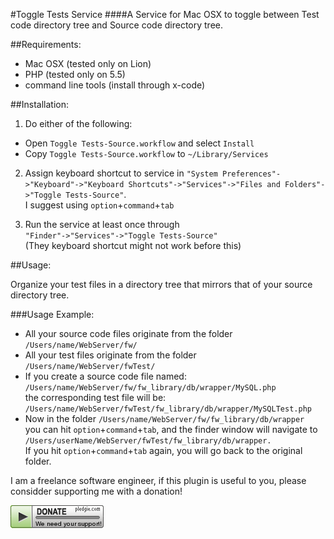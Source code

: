 #Toggle Tests Service
####A Service for Mac OSX to toggle between Test code directory tree and Source code directory tree.

##Requirements:  
- Mac OSX (tested only on Lion)  
- PHP (tested only on 5.5)  
- command line tools (install through x-code)

##Installation:

1. Do either of the following:
  * Open `Toggle Tests-Source.workflow` and select `Install`  
  * Copy `Toggle Tests-Source.workflow` to `~/Library/Services`

2. Assign keyboard shortcut to service in `"System Preferences"->"Keyboard"->"Keyboard Shortcuts"->"Services"->"Files and Folders"->"Toggle Tests-Source"`.  
I suggest using `option`+`command`+`tab`

3. Run the service at least once through  
`"Finder"->"Services"->"Toggle Tests-Source"`  
(They keyboard shortcut might not work before this)

##Usage:

Organize your test files in a directory tree that mirrors that of your source directory tree.

###Usage Example:
  * All your source code files originate from the folder  
  `/Users/name/WebServer/fw/`
  * All your test files originate from the folder  
  `/Users/name/WebServer/fwTest/`
  * If you create a source code file named:  
  `/Users/name/WebServer/fw/fw_library/db/wrapper/MySQL.php`  
  the corresponding test file will be:  
  `/Users/name/WebServer/fwTest/fw_library/db/wrapper/MySQLTest.php`
  * Now in the folder
  `/Users/name/WebServer/fw/fw_library/db/wrapper`  
  you can hit `option`+`command`+`tab`, and the finder window will navigate to
  `/Users/userName/WebServer/fwTest/fw_library/db/wrapper.`  
  If you hit `option`+`command`+`tab` again, you will go back to the original folder.

I am a freelance software engineer, if this plugin is useful to you, please considder supporting me with a donation!

<a href='https://pledgie.com/campaigns/22419'><img alt='Click here to lend your support to: Support the software you use! and make a donation at www.pledgie.com !' src='https://github.com/anconaesselmann/ClassesAndTests/raw/master/images/donate.png' border='0' ></a>
